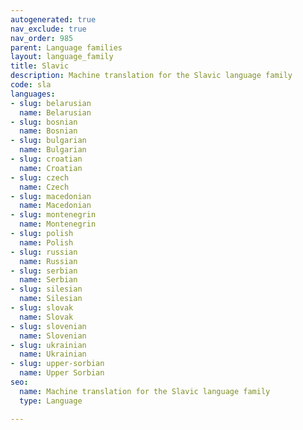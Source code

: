 ```yaml
---
autogenerated: true
nav_exclude: true
nav_order: 985
parent: Language families
layout: language_family
title: Slavic
description: Machine translation for the Slavic language family
code: sla
languages:
- slug: belarusian
  name: Belarusian
- slug: bosnian
  name: Bosnian
- slug: bulgarian
  name: Bulgarian
- slug: croatian
  name: Croatian
- slug: czech
  name: Czech
- slug: macedonian
  name: Macedonian
- slug: montenegrin
  name: Montenegrin
- slug: polish
  name: Polish
- slug: russian
  name: Russian
- slug: serbian
  name: Serbian
- slug: silesian
  name: Silesian
- slug: slovak
  name: Slovak
- slug: slovenian
  name: Slovenian
- slug: ukrainian
  name: Ukrainian
- slug: upper-sorbian
  name: Upper Sorbian
seo:
  name: Machine translation for the Slavic language family
  type: Language

---
```


